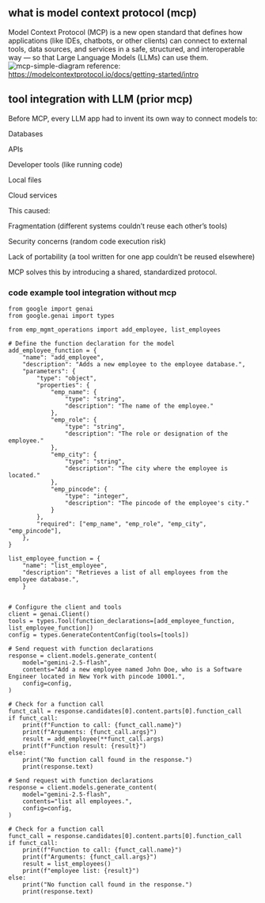 ## what is model context protocol (mcp)
Model Context Protocol (MCP) is a new open standard that defines how applications (like IDEs, chatbots, or other clients) can connect to external tools, data sources, and services in a safe, structured, and interoperable way — so that Large Language Models (LLMs) can use them.
![mcp-simple-diagram](https://github.com/user-attachments/assets/a9c5283d-9e2d-4e15-8248-5b0acb7b4bda)
reference: https://modelcontextprotocol.io/docs/getting-started/intro

## tool integration with LLM (prior mcp)
Before MCP, every LLM app had to invent its own way to connect models to:

Databases

APIs

Developer tools (like running code)

Local files

Cloud services

This caused:

Fragmentation (different systems couldn’t reuse each other’s tools)

Security concerns (random code execution risk)

Lack of portability (a tool written for one app couldn’t be reused elsewhere)

MCP solves this by introducing a shared, standardized protocol.

### code example tool integration without mcp
```
from google import genai
from google.genai import types

from emp_mgmt_operations import add_employee, list_employees

# Define the function declaration for the model
add_employee_function = {
    "name": "add_employee",
    "description": "Adds a new employee to the employee database.",
    "parameters": {
        "type": "object",
        "properties": {
            "emp_name": {
                "type": "string",
                "description": "The name of the employee."
            },
            "emp_role": {
                "type": "string",
                "description": "The role or designation of the employee."
            },
            "emp_city": {
                "type": "string",
                "description": "The city where the employee is located."
            },
            "emp_pincode": {
                "type": "integer",
                "description": "The pincode of the employee's city."
            }
        },
        "required": ["emp_name", "emp_role", "emp_city", "emp_pincode"],
    },
}

list_employee_function = {
    "name": "list_employee",
    "description": "Retrieves a list of all employees from the employee database.",
    }
 

# Configure the client and tools
client = genai.Client()
tools = types.Tool(function_declarations=[add_employee_function, list_employee_function])
config = types.GenerateContentConfig(tools=[tools])

# Send request with function declarations
response = client.models.generate_content(
    model="gemini-2.5-flash",
    contents="Add a new employee named John Doe, who is a Software Engineer located in New York with pincode 10001.",
    config=config,
)

# Check for a function call
funct_call = response.candidates[0].content.parts[0].function_call
if funct_call:
    print(f"Function to call: {funct_call.name}")
    print(f"Arguments: {funct_call.args}")
    result = add_employee(**funct_call.args)
    print(f"Function result: {result}")
else:
    print("No function call found in the response.")
    print(response.text)

# Send request with function declarations
response = client.models.generate_content(
    model="gemini-2.5-flash",
    contents="list all employees.",
    config=config,
)

# Check for a function call
funct_call = response.candidates[0].content.parts[0].function_call
if funct_call:
    print(f"Function to call: {funct_call.name}")
    print(f"Arguments: {funct_call.args}")
    result = list_employees()
    print(f"employee list: {result}")
else:
    print("No function call found in the response.")
    print(response.text)
```

